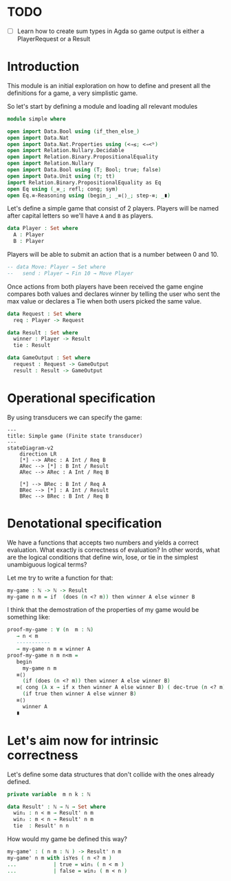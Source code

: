 # TODO

- [ ] Learn how to create sum types in Agda so game output is either a PlayerRequest or a Result

# Introduction

This module is an initial exploration on how to define and present all the definitions for a game, a very simplistic game.

So let's start by defining a module and loading all relevant modules

```agda
module simple where

open import Data.Bool using (if_then_else_)
open import Data.Nat
open import Data.Nat.Properties using (<⇒≤; <⇒<ᵇ)
open import Relation.Nullary.Decidable
open import Relation.Binary.PropositionalEquality
open import Relation.Nullary
open import Data.Bool using (T; Bool; true; false)
open import Data.Unit using (⊤; tt)
import Relation.Binary.PropositionalEquality as Eq
open Eq using (_≡_; refl; cong; sym)
open Eq.≡-Reasoning using (begin_; _≡⟨⟩_; step-≡; _∎)
```

Let's define a simple game that consist of 2 players. Players will be named after capital letters so we'll have `A` and `B` as players.

```agda
data Player : Set where
  A : Player
  B : Player
```

Players will be able to submit an action that is a number between 0 and 10.

```agda
-- data Move: Player → Set where
--   send : Player → Fin 10 → Move Player
```

Once actions from both players have been received the game engine compares both values and declares winner by telling the user who sent
the max value or declares a Tie when both users picked the same value.

```agda
data Request : Set where
  req : Player -> Request

data Result : Set where
  winner : Player -> Result
  tie : Result

data GameOutput : Set where
  request : Request -> GameOutput
  result : Result -> GameOutput
```
# Operational specification

By using transducers we can specify the game:

```mermaid
---
title: Simple game (Finite state transducer)
---
stateDiagram-v2
    direction LR
    [*] --> ARec : A Int / Req B
    ARec --> [*] : B Int / Result
    ARec --> ARec : A Int / Req B

    [*] --> BRec : B Int / Req A
    BRec --> [*] : A Int / Result
    BRec --> BRec : B Int / Req B
```

# Denotational specification

We have a functions that accepts two numbers and yields a correct evaluation. What exactly is correctness of evaluation?
In other words, what are the logical conditions that define win, lose, or tie in the simplest unambiguous logical terms?

Let me try to write a function for that:

```agda
my-game : ℕ -> ℕ -> Result
my-game n m = if  (does (n <? m)) then winner A else winner B
```

I think that the demostration of the properties of my game would be something like:

```agda
proof-my-game : ∀ (n  m : ℕ)
   → n < m
   -----------
   → my-game n m ≡ winner A
proof-my-game n m n<m =
   begin
     my-game n m
   ≡⟨⟩
     (if (does (n <? m)) then winner A else winner B)
   ≡⟨ cong (λ x → if x then winner A else winner B) ( dec-true (n <? m) n<m ) ⟩
     (if true then winner A else winner B)
   ≡⟨⟩
     winner A
   ∎
  ```

# Let's aim now for intrinsic correctness

Let's define some data structures that don't collide with the ones already defined.

```agda
private variable  m n k : ℕ

data Result' : ℕ → ℕ → Set where
  win₁ : n < m → Result' n m
  win₂ : m < n → Result' n m
  tie  : Result' n n
```

How would my game be defined this way?

```agda
my-game' : ( n m : ℕ ) -> Result' n m
my-game' n m with isYes ( n <? m )
...            | true = win₁ ( n < m )
...            | false = win₂ ( m < n )
```
